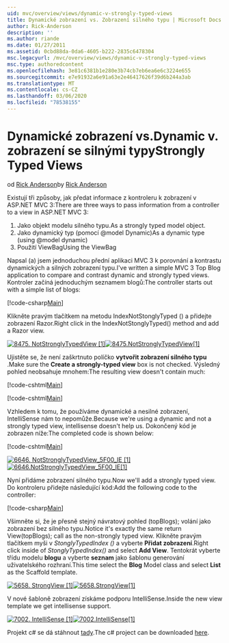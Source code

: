 ```yaml
---
uid: mvc/overview/views/dynamic-v-strongly-typed-views
title: Dynamické zobrazení vs. Zobrazení silného typu | Microsoft Docs
author: Rick-Anderson
description: ''
ms.author: riande
ms.date: 01/27/2011
ms.assetid: 0cbd88da-0da6-4605-b222-2835c6478304
msc.legacyurl: /mvc/overview/views/dynamic-v-strongly-typed-views
msc.type: authoredcontent
ms.openlocfilehash: 3e81c6381b1e280e3b74cb7eb6ea6e6c3224e655
ms.sourcegitcommit: e7e91932a6e91a63e2e46417626f39d6b244a3ab
ms.translationtype: MT
ms.contentlocale: cs-CZ
ms.lasthandoff: 03/06/2020
ms.locfileid: "78538155"
---
```

# <a name="dynamic-v-strongly-typed-views"></a><span data-ttu-id="3e0e9-103">Dynamické zobrazení vs.</span><span class="sxs-lookup"><span data-stu-id="3e0e9-103">Dynamic v.</span></span> <span data-ttu-id="3e0e9-104">zobrazení se silnými typy</span><span class="sxs-lookup"><span data-stu-id="3e0e9-104">Strongly Typed Views</span></span>

<span data-ttu-id="3e0e9-105">od [Rick Anderson](https://twitter.com/RickAndMSFT)</span><span class="sxs-lookup"><span data-stu-id="3e0e9-105">by [Rick Anderson](https://twitter.com/RickAndMSFT)</span></span>

<span data-ttu-id="3e0e9-106">Existují tři způsoby, jak předat informace z kontroleru k zobrazení v ASP.NET MVC 3:</span><span class="sxs-lookup"><span data-stu-id="3e0e9-106">There are three ways to pass information from a controller to a view in ASP.NET MVC 3:</span></span>

1. <span data-ttu-id="3e0e9-107">Jako objekt modelu silného typu.</span><span class="sxs-lookup"><span data-stu-id="3e0e9-107">As a strongly typed model object.</span></span>
2. <span data-ttu-id="3e0e9-108">Jako dynamický typ (pomocí @model Dynamic)</span><span class="sxs-lookup"><span data-stu-id="3e0e9-108">As a dynamic type (using @model dynamic)</span></span>
3. <span data-ttu-id="3e0e9-109">Použití ViewBag</span><span class="sxs-lookup"><span data-stu-id="3e0e9-109">Using the ViewBag</span></span>

<span data-ttu-id="3e0e9-110">Napsal (a) jsem jednoduchou přední aplikaci MVC 3 k porovnání a kontrastu dynamických a silných zobrazení typu.</span><span class="sxs-lookup"><span data-stu-id="3e0e9-110">I've written a simple MVC 3 Top Blog application to compare and contrast dynamic and strongly typed views.</span></span> <span data-ttu-id="3e0e9-111">Kontroler začíná jednoduchým seznamem blogů:</span><span class="sxs-lookup"><span data-stu-id="3e0e9-111">The controller starts out with a simple list of blogs:</span></span>

[!code-csharp[Main](dynamic-v-strongly-typed-views/samples/sample1.cs)]

<span data-ttu-id="3e0e9-112">Klikněte pravým tlačítkem na metodu IndexNotStonglyTyped () a přidejte zobrazení Razor.</span><span class="sxs-lookup"><span data-stu-id="3e0e9-112">Right click in the IndexNotStonglyTyped() method and add a Razor view.</span></span>

<span data-ttu-id="3e0e9-113">[![8475. NotStronglyTypedView [1]](dynamic-v-strongly-typed-views/_static/image2.png)](dynamic-v-strongly-typed-views/_static/image1.png)</span><span class="sxs-lookup"><span data-stu-id="3e0e9-113">[![8475.NotStronglyTypedView[1]](dynamic-v-strongly-typed-views/_static/image2.png)](dynamic-v-strongly-typed-views/_static/image1.png)</span></span>

<span data-ttu-id="3e0e9-114">Ujistěte se, že není zaškrtnuto políčko **vytvořit zobrazení silného typu** .</span><span class="sxs-lookup"><span data-stu-id="3e0e9-114">Make sure the **Create a strongly-typed view** box is not checked.</span></span> <span data-ttu-id="3e0e9-115">Výsledný pohled neobsahuje mnohem:</span><span class="sxs-lookup"><span data-stu-id="3e0e9-115">The resulting view doesn't contain much:</span></span>

[!code-cshtml[Main](dynamic-v-strongly-typed-views/samples/sample2.cshtml)]

[!code-cshtml[Main](dynamic-v-strongly-typed-views/samples/sample3.cshtml)]

<span data-ttu-id="3e0e9-116">Vzhledem k tomu, že používáme dynamické a nesilné zobrazení, IntelliSense nám to nepomůže.</span><span class="sxs-lookup"><span data-stu-id="3e0e9-116">Because we're using a dynamic and not a strongly typed view, intellisense doesn't help us.</span></span> <span data-ttu-id="3e0e9-117">Dokončený kód je zobrazen níže:</span><span class="sxs-lookup"><span data-stu-id="3e0e9-117">The completed code is shown below:</span></span>

[!code-cshtml[Main](dynamic-v-strongly-typed-views/samples/sample4.cshtml)]

<span data-ttu-id="3e0e9-118">[![6646. NotStronglyTypedView_5F00_IE [1]](dynamic-v-strongly-typed-views/_static/image4.png)](dynamic-v-strongly-typed-views/_static/image3.png)</span><span class="sxs-lookup"><span data-stu-id="3e0e9-118">[![6646.NotStronglyTypedView_5F00_IE[1]](dynamic-v-strongly-typed-views/_static/image4.png)](dynamic-v-strongly-typed-views/_static/image3.png)</span></span>

<span data-ttu-id="3e0e9-119">Nyní přidáme zobrazení silného typu.</span><span class="sxs-lookup"><span data-stu-id="3e0e9-119">Now we'll add a strongly typed view.</span></span> <span data-ttu-id="3e0e9-120">Do kontroleru přidejte následující kód:</span><span class="sxs-lookup"><span data-stu-id="3e0e9-120">Add the following code to the controller:</span></span>

[!code-csharp[Main](dynamic-v-strongly-typed-views/samples/sample5.cs)]

<span data-ttu-id="3e0e9-121">Všimněte si, že je přesně stejný návratový pohled (topBlogs); volání jako zobrazení bez silného typu.</span><span class="sxs-lookup"><span data-stu-id="3e0e9-121">Notice it's exactly the same return View(topBlogs); call as the non-strongly typed view.</span></span> <span data-ttu-id="3e0e9-122">Klikněte pravým tlačítkem myši v *StonglyTypedIndex ()* a vyberte **Přidat zobrazení**.</span><span class="sxs-lookup"><span data-stu-id="3e0e9-122">Right click inside of *StonglyTypedIndex()* and select **Add View**.</span></span> <span data-ttu-id="3e0e9-123">Tentokrát vyberte třídu modelu **blogu** a vyberte **seznam** jako šablonu generování uživatelského rozhraní.</span><span class="sxs-lookup"><span data-stu-id="3e0e9-123">This time select the **Blog** Model class and select **List** as the Scaffold template.</span></span>

<span data-ttu-id="3e0e9-124">[![5658. StrongView [1]](dynamic-v-strongly-typed-views/_static/image6.png)](dynamic-v-strongly-typed-views/_static/image5.png)</span><span class="sxs-lookup"><span data-stu-id="3e0e9-124">[![5658.StrongView[1]](dynamic-v-strongly-typed-views/_static/image6.png)](dynamic-v-strongly-typed-views/_static/image5.png)</span></span>

<span data-ttu-id="3e0e9-125">V nové šabloně zobrazení získáme podporu IntelliSense.</span><span class="sxs-lookup"><span data-stu-id="3e0e9-125">Inside the new view template we get intellisense support.</span></span>

<span data-ttu-id="3e0e9-126">[![7002. IntelliSense [1]](dynamic-v-strongly-typed-views/_static/image8.png)](dynamic-v-strongly-typed-views/_static/image7.png)</span><span class="sxs-lookup"><span data-stu-id="3e0e9-126">[![7002.IntelliSense[1]](dynamic-v-strongly-typed-views/_static/image8.png)](dynamic-v-strongly-typed-views/_static/image7.png)</span></span>

<span data-ttu-id="3e0e9-127">Projekt c# se dá stáhnout [tady](https://blogs.msdn.com/cfs-file.ashx/__key/CommunityServer-Blogs-Components-WeblogFiles/00-00-01-11-73-SSMS/1817.Mvc3ViewDemo.zip).</span><span class="sxs-lookup"><span data-stu-id="3e0e9-127">The c# project can be downloaded [here](https://blogs.msdn.com/cfs-file.ashx/__key/CommunityServer-Blogs-Components-WeblogFiles/00-00-01-11-73-SSMS/1817.Mvc3ViewDemo.zip).</span></span>
